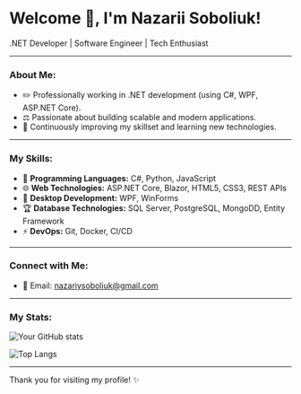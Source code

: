 # Welcome 👋, I'm Nazarii Soboliuk!

.NET Developer | Software Engineer | Tech Enthusiast

---

### About Me:
- ✏️ Professionally working in .NET development (using C#, WPF, ASP.NET Core).
- ⚖️ Passionate about building scalable and modern applications.
- 🔧 Continuously improving my skillset and learning new technologies.

---

### My Skills:
- 🔧 **Programming Languages:** C#, Python, JavaScript
- 🌐 **Web Technologies:** ASP.NET Core, Blazor, HTML5, CSS3, REST APIs
- 🌄 **Desktop Development:** WPF, WinForms
- 🏆 **Database Technologies:** SQL Server, PostgreSQL, MongoDD, Entity Framework
- ⚡ **DevOps:** Git, Docker, CI/CD

---

### Connect with Me:
- 📧 Email: nazariysoboliuk@gmail.com

---

### My Stats:
![Your GitHub stats](https://github-readme-stats.vercel.app/api?username=Nryyy&show_icons=true&theme=radical)

![Top Langs](https://github-readme-stats.vercel.app/api/top-langs/?username=Nryyy&layout=compact&theme=radical)

---

Thank you for visiting my profile! ✨
